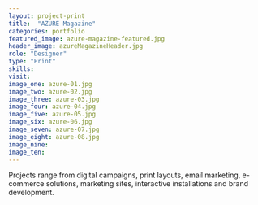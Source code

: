 ```yaml
---
layout: project-print
title:  "AZURE Magazine"
categories: portfolio
featured_image: azure-magazine-featured.jpg
header_image: azureMagazineHeader.jpg
role: "Designer"
type: "Print"
skills:
visit:
image_one: azure-01.jpg
image_two: azure-02.jpg
image_three: azure-03.jpg
image_four: azure-04.jpg
image_five: azure-05.jpg
image_six: azure-06.jpg
image_seven: azure-07.jpg
image_eight: azure-08.jpg
image_nine:
image_ten:
---
```

Projects range from digital campaigns, print layouts, email marketing, e-commerce solutions, marketing sites, interactive installations and brand development.